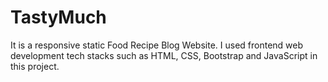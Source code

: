 # TastyMuch
It is a responsive static Food Recipe Blog Website. I used frontend web development tech stacks such as HTML, CSS, Bootstrap and JavaScript in this project. 
